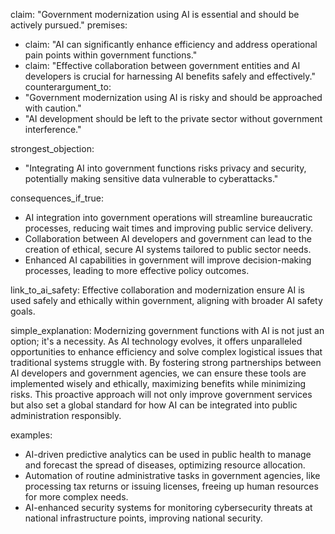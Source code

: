 claim: "Government modernization using AI is essential and should be actively pursued."
premises:
  - claim: "AI can significantly enhance efficiency and address operational pain points within government functions."
  - claim: "Effective collaboration between government entities and AI developers is crucial for harnessing AI benefits safely and effectively."
counterargument_to:
  - "Government modernization using AI is risky and should be approached with caution."
  - "AI development should be left to the private sector without government interference."

strongest_objection:
  - "Integrating AI into government functions risks privacy and security, potentially making sensitive data vulnerable to cyberattacks."

consequences_if_true:
  - AI integration into government operations will streamline bureaucratic processes, reducing wait times and improving public service delivery.
  - Collaboration between AI developers and government can lead to the creation of ethical, secure AI systems tailored to public sector needs.
  - Enhanced AI capabilities in government will improve decision-making processes, leading to more effective policy outcomes.

link_to_ai_safety:
  Effective collaboration and modernization ensure AI is used safely and ethically within government, aligning with broader AI safety goals.

simple_explanation:
  Modernizing government functions with AI is not just an option; it's a necessity. As AI technology evolves, it offers unparalleled opportunities to enhance efficiency and solve complex logistical issues that traditional systems struggle with. By fostering strong partnerships between AI developers and government agencies, we can ensure these tools are implemented wisely and ethically, maximizing benefits while minimizing risks. This proactive approach will not only improve government services but also set a global standard for how AI can be integrated into public administration responsibly.

examples:
  - AI-driven predictive analytics can be used in public health to manage and forecast the spread of diseases, optimizing resource allocation.
  - Automation of routine administrative tasks in government agencies, like processing tax returns or issuing licenses, freeing up human resources for more complex needs.
  - AI-enhanced security systems for monitoring cybersecurity threats at national infrastructure points, improving national security.